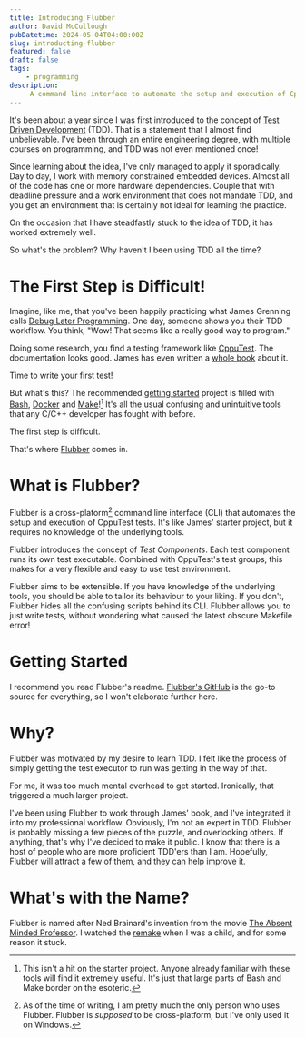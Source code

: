 ```yaml
---
title: Introducing Flubber
author: David McCullough
pubDatetime: 2024-05-04T04:00:00Z
slug: introducting-flubber
featured: false
draft: false
tags:
    - programming
description:
     A command line interface to automate the setup and execution of CppuTest tests.
---
```


It's been about a year since I was first introduced to the concept of [Test Driven Development](https://www.agilealliance.org/glossary/tdd/) (TDD).
That is a statement that I almost find unbelievable.
I've been through an entire engineering degree, with multiple courses on programming, and TDD was not even mentioned once!

Since learning about the idea, I've only managed to apply it sporadically.
Day to day, I work with memory constrained embedded devices.
Almost all of the code has one or more hardware dependencies.
Couple that with deadline pressure and a work environment that does not mandate TDD, and you get an environment that is certainly not ideal for learning the practice.

On the occasion that I have steadfastly stuck to the idea of TDD, it has worked extremely well.

So what's the problem?
Why haven't I been using TDD all the time?

# The First Step is Difficult!
Imagine, like me, that you've been happily practicing what James Grenning calls [Debug Later Programming](http://blog.wingman-sw.com/physics-of-test-driven-development).
One day, someone shows you their TDD workflow.
You think, "Wow! That seems like a really good way to program."

Doing some research, you find a testing framework like [CppuTest](https://cpputest.github.io/).
The documentation looks good.
James has even written a [whole book](https://www.goodreads.com/book/show/9505798-test-driven-development-for-embedded-c?ac=1&from_search=true&qid=4V9GdD2QSO&rank=1) about it.

Time to write your first test!

But what's this?
The recommended [getting started](https://github.com/jwgrenning/cpputest-starter-project?tab=readme-ov-file) project is filled with [Bash](https://www.gnu.org/software/bash/), [Docker](https://www.docker.com/) and [Make](https://www.gnu.org/software/make/)![^james-is-not-an-idiot]
It's all the usual confusing and unintuitive tools that any C/C++ developer has fought with before.

The first step is difficult.

That's where [Flubber](https://github.com/mcculloughembedded/flubber) comes in.

# What is Flubber?
Flubber is a cross-platorm[^is-it-really-cross-platform] command line interface (CLI) that automates the setup and execution of CppuTest tests.
It's like James' starter project, but it requires no knowledge of the underlying tools.

Flubber introduces the concept of _Test Components_.
Each test component runs its own test executable.
Combined with CppuTest's test groups, this makes for a very flexible and easy to use test environment.

Flubber aims to be extensible.
If you have knowledge of the underlying tools, you should be able to tailor its behaviour to your liking.
If you don't, Flubber hides all the confusing scripts behind its CLI.
Flubber allows you to just write tests, without wondering what caused the latest obscure Makefile error!

# Getting Started
I recommend you read Flubber's readme.
[Flubber's GitHub](https://github.com/mcculloughembedded/flubber) is the go-to source for everything, so I won't elaborate further here.

# Why?
Flubber was motivated by my desire to learn TDD.
I felt like the process of simply getting the test executor to run was getting in the way of that.

For me, it was too much mental overhead to get started.
Ironically, that triggered a much larger project.

I've been using Flubber to work through James' book, and I've integrated it into my professional workflow.
Obviously, I'm not an expert in TDD.
Flubber is probably missing a few pieces of the puzzle, and overlooking others.
If anything, that's why I've decided to make it public.
I know that there is a host of people who are more proficient TDD'ers than I am.
Hopefully, Flubber will attract a few of them, and they can help improve it.

# What's with the Name?
Flubber is named after Ned Brainard's invention from the movie [The Absent Minded Professor](https://en.wikipedia.org/wiki/The_Absent-Minded_Professor).
I watched the [remake](https://en.wikipedia.org/wiki/Flubber_(film)) when I was a child, and for some reason it stuck.


[^james-is-not-an-idiot]: This isn't a hit on the starter project. Anyone already familiar with these tools will find it extremely useful. It's just that large parts of Bash and Make border on the esoteric.
[^is-it-really-cross-platform]: As of the time of writing, I am pretty much the only person who uses Flubber. Flubber is _supposed_ to be cross-platform, but I've only used it on Windows.
